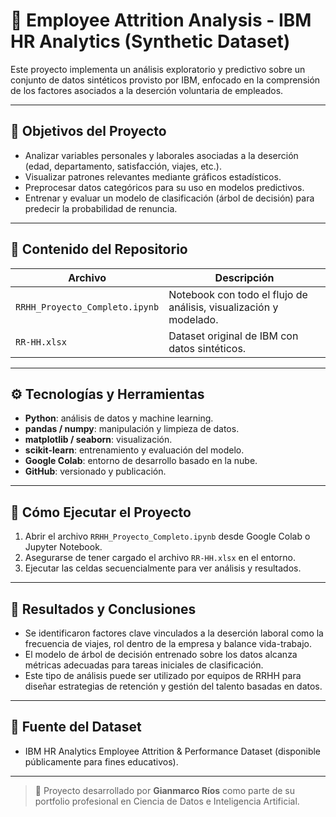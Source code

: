 # 🧠 Employee Attrition Analysis - IBM HR Analytics (Synthetic Dataset)

Este proyecto implementa un análisis exploratorio y predictivo sobre un conjunto de datos sintéticos provisto por IBM, enfocado en la comprensión de los factores asociados a la deserción voluntaria de empleados.

---

## 🎯 Objetivos del Proyecto

- Analizar variables personales y laborales asociadas a la deserción (edad, departamento, satisfacción, viajes, etc.).
- Visualizar patrones relevantes mediante gráficos estadísticos.
- Preprocesar datos categóricos para su uso en modelos predictivos.
- Entrenar y evaluar un modelo de clasificación (árbol de decisión) para predecir la probabilidad de renuncia.

---

## 📁 Contenido del Repositorio

| Archivo                         | Descripción                                                      |
|--------------------------------|------------------------------------------------------------------|
| `RRHH_Proyecto_Completo.ipynb` | Notebook con todo el flujo de análisis, visualización y modelado.|
| `RR-HH.xlsx`                   | Dataset original de IBM con datos sintéticos.                    |

---

## ⚙️ Tecnologías y Herramientas

- **Python**: análisis de datos y machine learning.
- **pandas / numpy**: manipulación y limpieza de datos.
- **matplotlib / seaborn**: visualización.
- **scikit-learn**: entrenamiento y evaluación del modelo.
- **Google Colab**: entorno de desarrollo basado en la nube.
- **GitHub**: versionado y publicación.

---

## 🚀 Cómo Ejecutar el Proyecto

1. Abrir el archivo `RRHH_Proyecto_Completo.ipynb` desde Google Colab o Jupyter Notebook.
2. Asegurarse de tener cargado el archivo `RR-HH.xlsx` en el entorno.
3. Ejecutar las celdas secuencialmente para ver análisis y resultados.

---

## 🧠 Resultados y Conclusiones

- Se identificaron factores clave vinculados a la deserción laboral como la frecuencia de viajes, rol dentro de la empresa y balance vida-trabajo.
- El modelo de árbol de decisión entrenado sobre los datos alcanza métricas adecuadas para tareas iniciales de clasificación.
- Este tipo de análisis puede ser utilizado por equipos de RRHH para diseñar estrategias de retención y gestión del talento basadas en datos.

---

## 📌 Fuente del Dataset

- IBM HR Analytics Employee Attrition & Performance Dataset (disponible públicamente para fines educativos).

---

> 📍 Proyecto desarrollado por **Gianmarco Ríos** como parte de su portfolio profesional en Ciencia de Datos e Inteligencia Artificial.

